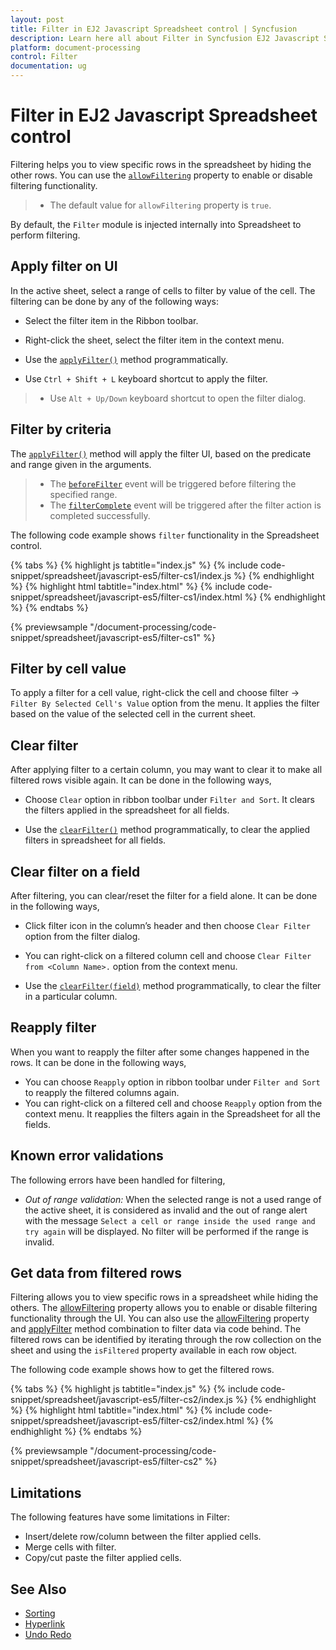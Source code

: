 ```yaml
---
layout: post
title: Filter in EJ2 Javascript Spreadsheet control | Syncfusion
description: Learn here all about Filter in Syncfusion EJ2 Javascript Spreadsheet control of Syncfusion Essential JS 2 and more.
platform: document-processing
control: Filter 
documentation: ug
---
```


# Filter in EJ2 Javascript Spreadsheet control

Filtering helps you to view specific rows in the spreadsheet by hiding the other rows. You can use the [`allowFiltering`](https://ej2.syncfusion.com/javascript/documentation/api/spreadsheet/#allowfiltering) property to enable or disable filtering functionality.

> * The default value for `allowFiltering` property is `true`.

By default, the `Filter` module is injected internally into Spreadsheet to perform filtering.

## Apply filter on UI

In the active sheet, select a range of cells to filter by value of the cell. The filtering can be done by any of the following ways:

* Select the filter item in the Ribbon toolbar.
* Right-click the sheet, select the filter item in the context menu.

* Use the [`applyFilter()`](https://ej2.syncfusion.com/javascript/documentation/api/spreadsheet/#applyfilter) method programmatically.

* Use `Ctrl + Shift + L` keyboard shortcut to apply the filter.

> * Use `Alt + Up/Down` keyboard shortcut to open the filter dialog.

## Filter by criteria

The [`applyFilter()`](https://ej2.syncfusion.com/javascript/documentation/api/spreadsheet/#applyfilter) method will apply the filter UI, based on the predicate and range given in the arguments.

> * The [`beforeFilter`](https://ej2.syncfusion.com/javascript/documentation/api/spreadsheet/#beforefilter) event will be triggered before filtering the specified range.
> * The [`filterComplete`](https://ej2.syncfusion.com/javascript/documentation/api/spreadsheet/#filtercomplete) event will be triggered after the filter action is completed successfully.

The following code example shows `filter` functionality in the Spreadsheet control.

{% tabs %}
{% highlight js tabtitle="index.js" %}
{% include code-snippet/spreadsheet/javascript-es5/filter-cs1/index.js %}
{% endhighlight %}
{% highlight html tabtitle="index.html" %}
{% include code-snippet/spreadsheet/javascript-es5/filter-cs1/index.html %}
{% endhighlight %}
{% endtabs %}

{% previewsample "/document-processing/code-snippet/spreadsheet/javascript-es5/filter-cs1" %}

## Filter by cell value

To apply a filter for a cell value, right-click the cell and choose filter -> `Filter By Selected Cell's Value` option from the menu. It applies the filter based on the value of the selected cell in the current sheet.

## Clear filter

After applying filter to a certain column, you may want to clear it to make all filtered rows visible again. It can be done in the following ways,

* Choose `Clear` option in ribbon toolbar under `Filter and Sort`. It clears the filters applied in the spreadsheet for all fields.

* Use the [`clearFilter()`](https://ej2.syncfusion.com/javascript/documentation/api/spreadsheet/#clearfilter) method programmatically, to clear the applied filters in spreadsheet for all fields.

## Clear filter on a field

After filtering, you can clear/reset the filter for a field alone. It can be done in the following ways,

* Click filter icon in the column’s header and then choose `Clear Filter` option from the filter dialog.
* You can right-click on a filtered column cell and choose `Clear Filter from <Column Name>.` option from the context menu.

* Use the [`clearFilter(field)`](https://ej2.syncfusion.com/javascript/documentation/api/spreadsheet/#clearfilter) method programmatically, to clear the filter in a particular column.

## Reapply filter

When you want to reapply the filter after some changes happened in the rows. It can be done in the following ways,

* You can choose `Reapply` option in ribbon toolbar under `Filter and Sort` to reapply the filtered columns again.
* You can right-click on a filtered cell and choose `Reapply` option from the context menu. It reapplies the filters again in the Spreadsheet for all the fields.

## Known error validations

The following errors have been handled for filtering,
* *Out of range validation:* When the selected range is not a used range of the active sheet, it is considered as invalid and the out of range alert with the message `Select a cell or range inside the used range and try again` will be displayed. No filter will be performed if the range is invalid.

## Get data from filtered rows

Filtering allows you to view specific rows in a spreadsheet while hiding the others. The [allowFiltering](https://ej2.syncfusion.com/javascript/documentation/api/spreadsheet/#allowfiltering) property allows you to enable or disable filtering functionality through the UI. You can also use the [allowFiltering](https://ej2.syncfusion.com/javascript/documentation/api/spreadsheet/#allowfiltering) property and [applyFilter](https://ej2.syncfusion.com/javascript/documentation/api/spreadsheet/#applyfilter) method combination to filter data via code behind. The filtered rows can be identified by iterating through the row collection on the sheet and using the `isFiltered` property available in each row object.

The following code example shows how to get the filtered rows.

{% tabs %}
{% highlight js tabtitle="index.js" %}
{% include code-snippet/spreadsheet/javascript-es5/filter-cs2/index.js %}
{% endhighlight %}
{% highlight html tabtitle="index.html" %}
{% include code-snippet/spreadsheet/javascript-es5/filter-cs2/index.html %}
{% endhighlight %}
{% endtabs %}

{% previewsample "/document-processing/code-snippet/spreadsheet/javascript-es5/filter-cs2" %}

## Limitations

The following features have some limitations in Filter:

* Insert/delete row/column between the filter applied cells.
* Merge cells with filter.
* Copy/cut paste the filter applied cells.

## See Also

* [Sorting](./sort)
* [Hyperlink](./link)
* [Undo Redo](./undo-redo)
